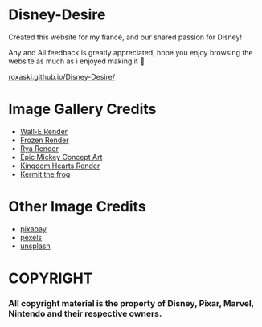 # Disney-Desire

Created this website for my fiancé, and our shared passion for Disney!

Any and All feedback is greatly appreciated, hope you enjoy browsing the website as much as i enjoyed making it 🫶

[roxaski.github.io/Disney-Desire/](https://roxaski.github.io/Disney-Desire/)

# Image Gallery Credits
- [Wall-E Render](https://www.reddit.com/r/wallpaper/)
- [Frozen Render](https://www.reddit.com/r/Frozen/)
- [Rya Render](https://www.deviantart.com/kahlanamnelle)
- [Epic Mickey Concept Art](https://twitter.com/GenLosstwt)
- [Kingdom Hearts Render](https://www.deviantart.com/georgepg)
- [Kermit the frog](https://www.pinterest.co.uk/hashithestar/)

# Other Image Credits
- [pixabay](https://pixabay.com/)
- [pexels](https://pexels.com/)
- [unsplash](https://unsplash.com/)

# COPYRIGHT

### All copyright material is the property of Disney, Pixar, Marvel, Nintendo and their respective owners.
